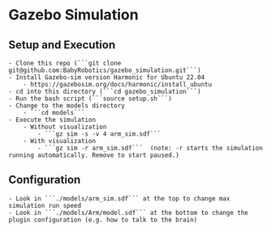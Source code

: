 # Gazebo Simulation

## Setup and Execution
    - Clone this repo (```git clone git@github.com:BabyRobotics/gazebo_simulation.git```)
    - Install Gazebo-sim version Harmonic for Ubuntu 22.04
        - https://gazebosim.org/docs/harmonic/install_ubuntu
    - cd into this directory (```cd gazebo_simulation```)
    - Run the bash script (```source setup.sh```)
    - Change to the models directory
        - ```cd models```
    - Execute the simulation
        - Without visualization
            - ```gz sim -s -v 4 arm_sim.sdf```
        - With visualization
            - ```gz sim -r arm_sim.sdf```  (note: -r starts the simulation running automatically. Remove to start paused.)

## Configuration
    - Look in ```./models/arm_sim.sdf``` at the top to change max simulation run speed
    - Look in ```./models/Arm/model.sdf``` at the bottom to change the plugin configuration (e.g. how to talk to the brain)
